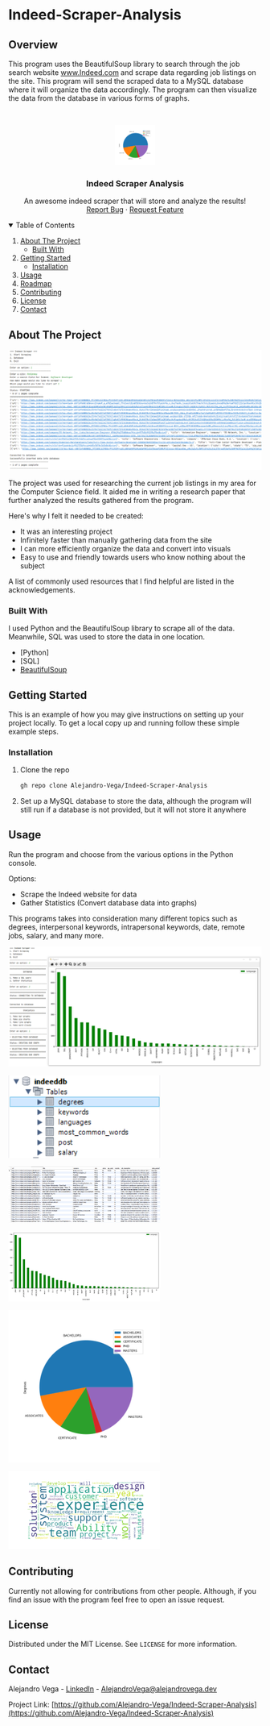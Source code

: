 # Indeed-Scraper-Analysis

## Overview
This program uses the BeautifulSoup library to search through the job search website www.Indeed.com and scrape data regarding job listings on the site. This program will send the scraped data to a MySQL database where it will organize the data accordingly. The program can then visualize the data from the database in various forms of graphs.

<!-- PROJECT LOGO -->
<br />
<p align="center">
  <a>
    <img src="/img/most-mentioned-degrees.png" alt="Logo" width="80" height="80">
  </a>

  <h3 align="center">Indeed Scraper Analysis</h3>

  <p align="center">
    An awesome indeed scraper that will store and analyze the results!
    <br />
    <a href="https://github.com/Alejandro-Vega/Indeed-Scraper-Analysis/issues">Report Bug</a>
    ·
    <a href="https://github.com/Alejandro-Vega/Indeed-Scraper-Analysis/issues">Request Feature</a>
  </p>
</p>



<!-- TABLE OF CONTENTS -->
<details open="open">
  <summary>Table of Contents</summary>
  <ol>
    <li>
      <a href="#about-the-project">About The Project</a>
      <ul>
        <li><a href="#built-with">Built With</a></li>
      </ul>
    </li>
    <li>
      <a href="#getting-started">Getting Started</a>
      <ul>
        <li><a href="#installation">Installation</a></li>
      </ul>
    </li>
    <li><a href="#usage">Usage</a></li>
    <li><a href="#roadmap">Roadmap</a></li>
    <li><a href="#contributing">Contributing</a></li>
    <li><a href="#license">License</a></li>
    <li><a href="#contact">Contact</a></li>
  </ol>
</details>

  
<!-- ABOUT THE PROJECT -->
## About The Project

[![Product Name Screen Shot][product-screenshot]](/img/example-scrape-1.png)

The project was used for researching the current job listings in my area for the Computer Science field. It aided me in writing a research paper that further analyzed the results gathered from the program.

Here's why I felt it needed to be created:
* It was an interesting project
* Infinitely faster than manually gathering data from the site
* I can more efficiently organize the data and convert into visuals
* Easy to use and friendly towards users who know nothing about the subject


A list of commonly used resources that I find helpful are listed in the acknowledgements.

### Built With

I used Python and the BeautifulSoup library to scrape all of the data. Meanwhile, SQL was used to store the data in one location. 

* [Python]
* [SQL]
* [BeautifulSoup]((https://www.crummy.com/software/BeautifulSoup/bs4/doc/))


<!-- GETTING STARTED -->
## Getting Started

This is an example of how you may give instructions on setting up your project locally.
To get a local copy up and running follow these simple example steps.


### Installation

1. Clone the repo
   ```sh
   gh repo clone Alejandro-Vega/Indeed-Scraper-Analysis
   ```
2. Set up a MySQL database to store the data, although the program will still run if a database is not provided, but it will not store it anywhere 





<!-- USAGE EXAMPLES -->
## Usage

Run the program and choose from the various options in the Python console.

Options:
* Scrape the Indeed website for data
* Gather Statistics (Convert database data into graphs)

This programs takes into consideration many different topics such as degrees, interpersonal keywords, intrapersonal keywords, date, remote jobs, salary, and many more.

[![Indeed Scraper Analysis][input-example-screenshot]](/img/example-graph-1.png)


<p>
  <img src="/img/mysql-tables.png" width="60%" alt="Database tables">
</p>
<p>
  <img src="/img/mysql-posts-example-1.png" width="60%" alt="Example database result">
</p>
<p>
  <img src="/img/most-common-languages.png" width="60%" alt="Example graph 1">
</p>
<p>
  <img src="/img/most-mentioned-degrees.png" width="60%" alt="Example graph 1">
</p>
<p>
  <img src="/img/most-common-words-wordcloud.png" width="60%" alt="Example graph 1">
</p>



<!-- CONTRIBUTING -->
## Contributing

Currently not allowing for contributions from other people. Although, if you find an issue with the program feel free to open an issue request.



<!-- LICENSE -->
## License

Distributed under the MIT License. See `LICENSE` for more information.



<!-- CONTACT -->
## Contact

Alejandro Vega - [LinkedIn](https://www.linkedin.com/in/alejandro--vega/) - AlejandroVega@alejandrovega.dev

Project Link: [https://github.com/Alejandro-Vega/Indeed-Scraper-Analysis](https://github.com/Alejandro-Vega/Indeed-Scraper-Analysis)






<!-- MARKDOWN LINKS & IMAGES -->
<!-- https://www.markdownguide.org/basic-syntax/#reference-style-links -->
[contributors-shield]: https://img.shields.io/github/contributors/othneildrew/Best-README-Template.svg?style=for-the-badge
[contributors-url]: https://github.com/othneildrew/Best-README-Template/graphs/contributors
[forks-shield]: https://img.shields.io/github/forks/othneildrew/Best-README-Template.svg?style=for-the-badge
[forks-url]: https://github.com/othneildrew/Best-README-Template/network/members
[stars-shield]: https://img.shields.io/github/stars/othneildrew/Best-README-Template.svg?style=for-the-badge
[stars-url]: https://github.com/othneildrew/Best-README-Template/stargazers
[issues-shield]: https://img.shields.io/github/issues/othneildrew/Best-README-Template.svg?style=for-the-badge
[issues-url]: https://github.com/othneildrew/Best-README-Template/issues
[license-shield]: https://img.shields.io/github/license/othneildrew/Best-README-Template.svg?style=for-the-badge
[license-url]: https://github.com/othneildrew/Best-README-Template/blob/master/LICENSE.txt
[linkedin-shield]: https://img.shields.io/badge/-LinkedIn-black.svg?style=for-the-badge&logo=linkedin&colorB=555
[linkedin-url]: https://linkedin.com/in/othneildrew
[product-screenshot]: /img/example-scrape-1.png
[input-example-screenshot]: /img/example-graph-1.png